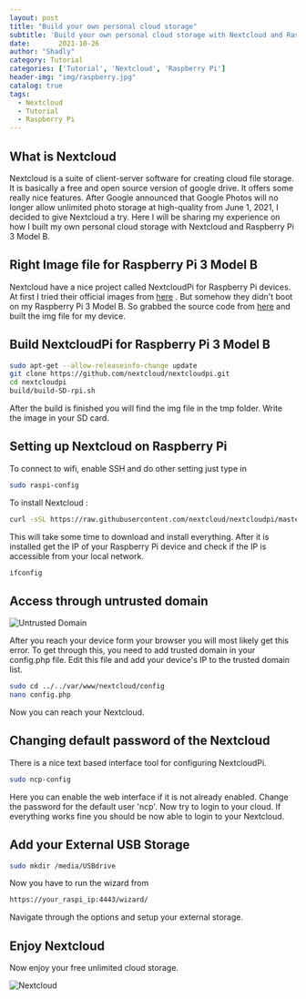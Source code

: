 ```yaml
---
layout: post
title: "Build your own personal cloud storage"
subtitle: 'Build your own personal cloud storage with Nextcloud and Raspberry Pi'
date:       2021-10-26
author: "Shadly"
category: Tutorial
categories: ['Tutorial', 'Nextcloud', 'Raspberry Pi']
header-img: "img/raspberry.jpg"
catalog: true
tags:
  - Nextcloud
  - Tutorial
  - Raspberry Pi
---
```


## What is Nextcloud
Nextcloud is a suite of client-server software for creating cloud file storage. It is basically a free and open source version of google drive. It offers some really nice features. After Google announced that Google Photos will no longer allow unlimited photo storage at high-quality from June 1, 2021, I decided to give Nextcloud a try. Here I will be sharing my experience on how I built my own personal cloud storage with Nextcloud and Raspberry Pi 3 Model B. 

## Right Image file for Raspberry Pi 3 Model B
Nextcloud have a nice project called NextcloudPi for Raspberry Pi devices. At first I tried their official images from [here](https://ownyourbits.com/downloads/) . But somehow they didn't boot on my Raspberry Pi 3 Model B. So grabbed the source code from [here](https://github.com/nextcloud/nextcloudpi) and built the img file for my device. 

## Build NextcloudPi for Raspberry Pi 3 Model B
``` bash
sudo apt-get --allow-releaseinfo-change update
git clone https://github.com/nextcloud/nextcloudpi.git
cd nextcloudpi
build/build-SD-rpi.sh
```
After the build is finished you will find the img file in the tmp folder. Write the image in your SD card. 

## Setting up Nextcloud on Raspberry Pi
To connect to wifi, enable SSH and do other setting just type in 
``` bash
sudo raspi-config
```
To install Nextcloud :
``` bash
curl -sSL https://raw.githubusercontent.com/nextcloud/nextcloudpi/master/install.sh | sudo bash
```
This will take some time to download and install everything. 
After it is installed get the IP of your Raspberry Pi device and check if the IP is accessible from your local network. 
``` bash
ifconfig
```
## Access through untrusted domain

![Untrusted Domain](/blog/img/untrusted_domain.png)

After you reach your device form your browser you will most likely get this error. To get through this, you need to add trusted domain in your config.php file. Edit this file and add your device's IP to the trusted domain list. 
``` bash
sudo cd ../../var/www/nextcloud/config
nano config.php
```
Now you can reach your Nextcloud. 

## Changing default password of the Nextcloud

There is a nice text based interface tool for configuring NextcloudPi. 
``` bash
sudo ncp-config
```
Here you can enable the web interface if it is not already enabled. Change the password for the default user 'ncp'. Now try to login to your cloud. If everything works fine you should be now able to login to your Nextcloud. 

## Add your External USB Storage

``` bash
sudo mkdir /media/USBdrive
```
Now you have to run the wizard from 

``` bash
https://your_raspi_ip:4443/wizard/
```
Navigate through the options and setup your external storage. 

## Enjoy Nextcloud 

Now enjoy your free unlimited cloud storage.

![Nextcloud](/blog/img/nextcloud.png)
